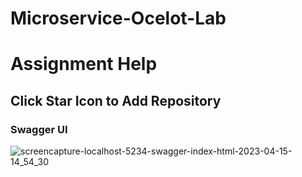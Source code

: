 # Microservice-Ocelot-Lab
# Assignment Help
## Click Star Icon to Add Repository
### Swagger UI

![screencapture-localhost-5234-swagger-index-html-2023-04-15-14_54_30](https://user-images.githubusercontent.com/79472177/232363057-1ec58cfd-6065-4342-b568-b7245969a117.png)

